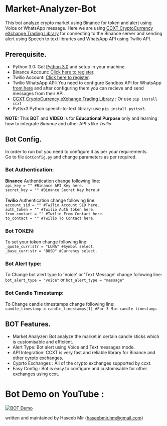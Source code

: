 # Market-Analyzer-Bot
This bot analyze crypto market using Binance for token and alert using Voice or WhatsApp message.
Here we are using [CCXT CryptoCurrency eXchange Trading Library]( https://github.com/ccxt/ccxt) for connecting to the Binance server and sending alert using Speech to text libraries and WhatsApp API using Twilio API.

## Prerequisite.
- Python 3.0: Get [Python 3.0](https://www.python.org/downloads/) and setup in your machine.
- Binance Account: [Click here to register](https://accounts.binance.com/en/register).
- Twilio Account: [Click here to register](https://www.twilio.com/try-twilio).
- Twilio WhatsApp API: You need to configure Sandbox API for WhatsApp [from here](https://www.twilio.com/docs/whatsapp/sandbox) and after configuring them you can recieve and send messages from their API.
- [CCXT CryptoCurrency eXchange Trading Library]( https://github.com/ccxt/ccxt) : Or use `pip install ccxt`
- Pyttsx3 Python speech-to-text library: use `pip install pyttsx3`.

**NOTE:** This **BOT** and **VIDEO** is for **Educational Purpose** only and learning how to integrate _Binance_ and other API's like _Twilio_.

## Bot Config.
In order to run bot you need to configure it as per your requirements.</br>
Go to file `BotConfig.py` and change parameters as per required.</br>
### Bot Authentication:
**Binance** Authentication change following line:</br>
`api_key = "" #Binance API Key here.`</br>
`secret_key = "" #Binance Secret Key here.#`</br></br>
**Twilio** Authentication change following line:</br>
`account_sid = "" #Twilio Account SID here.`</br>
`auth_token = "" #Twilio Auth token here.`</br>
`from_contact = "" #Twilio From Contact here.`</br>
`to_contact = "" #Twilio To Contact here.`</br>

### Bot TOKEN:
To set your token change following line:</br>
`_quote_curr:str = "LUNA" #Symbol select.`</br>
`_base_curr:str = "BUSD" #Currency select.`</br>

### Bot Alert type:
To Change bot alert type to 'Voice' or 'Text Message' change following line:</br>
`bot_alert_type = "voice"` or `bot_alert_type = "message"`</br>

### Bot Candle Timestamp:
To Change candle timestamps change following line:</br>
`candle_timestamp = candle_timestamps[1] #For 3 Min candle timestamp.`</br>

## BOT Features.
- Market Analyzer: Bot analyze the market in certain candle sticks which is customisable and efficient.</br>
- Alert Type: Bot alert using Voice and Text messages mode.</br>
- API Integration: CCXT is very fast and reliable library for Binance and other cyrpto exchanges.</br>
- Cyprto Exchanges : All of the crypto exchanges supported by ccxt.</br>
- Easy Config : Bot is easy to configure and customisable for other exchanges using ccxt.</br>

# Bot Demo on YouTube :
[![BOT Demo](https://img.youtube.com/vi/n1g-XPzOPOI/0.jpg)](https://www.youtube.com/watch?v=n1g-XPzOPOI)

written and maintained by Haseeb Mir (haseebmir.hm@gmail.com)
